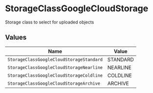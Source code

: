 # StorageClassGoogleCloudStorage

Storage class to select for uploaded objects


## Values

| Name                                     | Value                                    |
| ---------------------------------------- | ---------------------------------------- |
| `StorageClassGoogleCloudStorageStandard` | STANDARD                                 |
| `StorageClassGoogleCloudStorageNearline` | NEARLINE                                 |
| `StorageClassGoogleCloudStorageColdline` | COLDLINE                                 |
| `StorageClassGoogleCloudStorageArchive`  | ARCHIVE                                  |